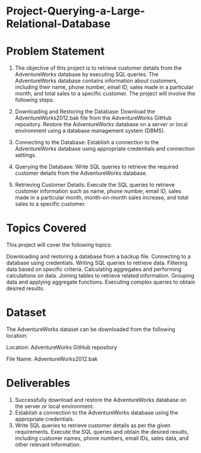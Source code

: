 # Project-Querying-a-Large-Relational-Database

# Problem Statement
1) The objective of this project is to retrieve customer details from the AdventureWorks database by executing SQL queries. The AdventureWorks database contains information about customers, including their name, phone number, email ID, sales made in a particular month, and total sales to a specific customer. The project will involve the following steps:

2) Downloading and Restoring the Database: Download the AdventureWorks2012.bak file from the AdventureWorks GitHub repository. Restore the AdventureWorks database on a server or local environment using a database management system (DBMS).

3) Connecting to the Database: Establish a connection to the AdventureWorks database using appropriate credentials and connection settings.

4) Querying the Database: Write SQL queries to retrieve the required customer details from the AdventureWorks database.

5) Retrieving Customer Details: Execute the SQL queries to retrieve customer information such as name, phone number, email ID, sales made in a particular month, month-on-month sales increase, and total sales to a specific customer.

# Topics Covered

This project will cover the following topics:

Downloading and restoring a database from a backup file.
Connecting to a database using credentials.
Writing SQL queries to retrieve data.
Filtering data based on specific criteria.
Calculating aggregates and performing calculations on data.
Joining tables to retrieve related information.
Grouping data and applying aggregate functions.
Executing complex queries to obtain desired results.

# Dataset

The AdventureWorks dataset can be downloaded from the following location:

Location: AdventureWorks GitHub repository

File Name: AdventureWorks2012.bak

# Deliverables
1) Successfully download and restore the AdventureWorks database on the server or local environment.
2) Establish a connection to the AdventureWorks database using the appropriate credentials.
3) Write SQL queries to retrieve customer details as per the given requirements.
Execute the SQL queries and obtain the desired results, including customer names, phone numbers, email IDs, sales data, and other relevant information.



